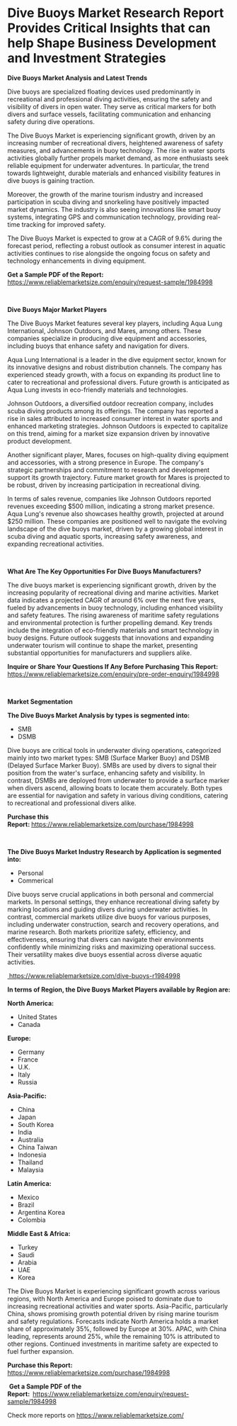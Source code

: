 <p><h1>Dive Buoys Market Research Report Provides Critical Insights that can help Shape Business Development and Investment Strategies</h1></p><p><strong>Dive Buoys Market Analysis and Latest Trends</strong></p>
<p><p>Dive buoys are specialized floating devices used predominantly in recreational and professional diving activities, ensuring the safety and visibility of divers in open water. They serve as critical markers for both divers and surface vessels, facilitating communication and enhancing safety during dive operations.</p><p>The Dive Buoys Market is experiencing significant growth, driven by an increasing number of recreational divers, heightened awareness of safety measures, and advancements in buoy technology. The rise in water sports activities globally further propels market demand, as more enthusiasts seek reliable equipment for underwater adventures. In particular, the trend towards lightweight, durable materials and enhanced visibility features in dive buoys is gaining traction.</p><p>Moreover, the growth of the marine tourism industry and increased participation in scuba diving and snorkeling have positively impacted market dynamics. The industry is also seeing innovations like smart buoy systems, integrating GPS and communication technology, providing real-time tracking for improved safety. </p><p>The Dive Buoys Market is expected to grow at a CAGR of 9.6% during the forecast period, reflecting a robust outlook as consumer interest in aquatic activities continues to rise alongside the ongoing focus on safety and technology enhancements in diving equipment.</p></p>
<p><strong>Get a Sample PDF of the Report:&nbsp;</strong> <a href="https://www.reliablemarketsize.com/enquiry/request-sample/1984998?utm_campaign=1897&utm_medium=2&utm_source=Github&utm_content=ia&utm_term=07022025&utm_id=dive-buoys">https://www.reliablemarketsize.com/enquiry/request-sample/1984998</a></p>
<p>&nbsp;</p>
<p><strong>Dive Buoys Major Market Players</strong></p>
<p><p>The Dive Buoys Market features several key players, including Aqua Lung International, Johnson Outdoors, and Mares, among others. These companies specialize in producing dive equipment and accessories, including buoys that enhance safety and navigation for divers.</p><p>Aqua Lung International is a leader in the dive equipment sector, known for its innovative designs and robust distribution channels. The company has experienced steady growth, with a focus on expanding its product line to cater to recreational and professional divers. Future growth is anticipated as Aqua Lung invests in eco-friendly materials and technologies.</p><p>Johnson Outdoors, a diversified outdoor recreation company, includes scuba diving products among its offerings. The company has reported a rise in sales attributed to increased consumer interest in water sports and enhanced marketing strategies. Johnson Outdoors is expected to capitalize on this trend, aiming for a market size expansion driven by innovative product development.</p><p>Another significant player, Mares, focuses on high-quality diving equipment and accessories, with a strong presence in Europe. The company's strategic partnerships and commitment to research and development support its growth trajectory. Future market growth for Mares is projected to be robust, driven by increasing participation in recreational diving.</p><p>In terms of sales revenue, companies like Johnson Outdoors reported revenues exceeding $500 million, indicating a strong market presence. Aqua Lung's revenue also showcases healthy growth, projected at around $250 million. These companies are positioned well to navigate the evolving landscape of the dive buoys market, driven by a growing global interest in scuba diving and aquatic sports, increasing safety awareness, and expanding recreational activities.</p></p>
<p>&nbsp;</p>
<p><strong>What Are The Key Opportunities For Dive Buoys Manufacturers?</strong></p>
<p><p>The dive buoys market is experiencing significant growth, driven by the increasing popularity of recreational diving and marine activities. Market data indicates a projected CAGR of around 6% over the next five years, fueled by advancements in buoy technology, including enhanced visibility and safety features. The rising awareness of maritime safety regulations and environmental protection is further propelling demand. Key trends include the integration of eco-friendly materials and smart technology in buoy designs. Future outlook suggests that innovations and expanding underwater tourism will continue to shape the market, presenting substantial opportunities for manufacturers and suppliers alike.</p></p>
<p><strong>Inquire or Share Your Questions If Any Before Purchasing This Report:</strong> <a href="https://www.reliablemarketsize.com/enquiry/pre-order-enquiry/1984998?utm_campaign=1897&utm_medium=2&utm_source=Github&utm_content=ia&utm_term=07022025&utm_id=dive-buoys">https://www.reliablemarketsize.com/enquiry/pre-order-enquiry/1984998</a></p>
<p>&nbsp;</p>
<p><strong>Market Segmentation</strong></p>
<p><strong>The Dive Buoys Market Analysis by types is segmented into:</strong></p>
<p><ul><li>SMB</li><li>DSMB</li></ul></p>
<p><p>Dive buoys are critical tools in underwater diving operations, categorized mainly into two market types: SMB (Surface Marker Buoy) and DSMB (Delayed Surface Marker Buoy). SMBs are used by divers to signal their position from the water's surface, enhancing safety and visibility. In contrast, DSMBs are deployed from underwater to provide a surface marker when divers ascend, allowing boats to locate them accurately. Both types are essential for navigation and safety in various diving conditions, catering to recreational and professional divers alike.</p></p>
<p><strong>Purchase this Report:&nbsp;</strong><a href="https://www.reliablemarketsize.com/purchase/1984998?utm_campaign=1897&utm_medium=2&utm_source=Github&utm_content=ia&utm_term=07022025&utm_id=dive-buoys">https://www.reliablemarketsize.com/purchase/1984998</a></p>
<p>&nbsp;</p>
<p><strong>The Dive Buoys Market Industry Research by Application is segmented into:</strong></p>
<p><ul><li>Personal</li><li>Commerical</li></ul></p>
<p><p>Dive buoys serve crucial applications in both personal and commercial markets. In personal settings, they enhance recreational diving safety by marking locations and guiding divers during underwater activities. In contrast, commercial markets utilize dive buoys for various purposes, including underwater construction, search and recovery operations, and marine research. Both markets prioritize safety, efficiency, and effectiveness, ensuring that divers can navigate their environments confidently while minimizing risks and maximizing operational success. Their versatility makes dive buoys essential across diverse aquatic activities.</p></p>
<p><a href="https://www.reliablemarketsize.com/dive-buoys-r1984998?utm_campaign=1897&utm_medium=2&utm_source=Github&utm_content=ia&utm_term=07022025&utm_id=dive-buoys">&nbsp;https://www.reliablemarketsize.com/dive-buoys-r1984998</a></p>
<p><strong>In terms of Region, the Dive Buoys Market Players available by Region are:</strong></p>
<p>
    <p> <strong> North America: </strong>
        <ul>
            <li>United States</li>
            <li>Canada</li>
        </ul>
        </p> 
    <p> <strong> Europe: </strong>
        <ul>
            <li>Germany</li>
            <li>France</li>
            <li>U.K.</li>
            <li>Italy</li>
            <li>Russia</li>
        </ul>
        </p> 
    <p> <strong> Asia-Pacific: </strong>
        <ul>
            <li>China</li>
            <li>Japan</li>
            <li>South Korea</li>
            <li>India</li>
            <li>Australia</li>
            <li>China Taiwan</li>
            <li>Indonesia</li>
            <li>Thailand</li>
            <li>Malaysia</li>
        </ul>
        </p> 
    <p> <strong> Latin America: </strong>
        <ul>
            <li>Mexico</li>
            <li>Brazil</li>
            <li>Argentina Korea</li>
            <li>Colombia</li>
        </ul>
        </p> 
    <p> <strong> Middle East & Africa: </strong>
        <ul>
            <li>Turkey</li>
            <li>Saudi</li>
            <li>Arabia</li>
            <li>UAE</li>
            <li>Korea</li>
        </ul>
    </p>
    </p>
<p><p>The Dive Buoys Market is experiencing significant growth across various regions, with North America and Europe poised to dominate due to increasing recreational activities and water sports. Asia-Pacific, particularly China, shows promising growth potential driven by rising marine tourism and safety regulations. Forecasts indicate North America holds a market share of approximately 35%, followed by Europe at 30%. APAC, with China leading, represents around 25%, while the remaining 10% is attributed to other regions. Continued investments in maritime safety are expected to fuel further expansion.</p></p>
<p><strong>Purchase this Report: </strong><a href="https://www.reliablemarketsize.com/purchase/1984998?utm_campaign=1897&utm_medium=2&utm_source=Github&utm_content=ia&utm_term=07022025&utm_id=dive-buoys">https://www.reliablemarketsize.com/purchase/1984998</a></p>
<p>&nbsp;<strong>Get a Sample PDF of the Report:&nbsp;&nbsp;</strong><a href="https://www.reliablemarketsize.com/enquiry/request-sample/1984998?utm_campaign=1897&utm_medium=2&utm_source=Github&utm_content=ia&utm_term=07022025&utm_id=dive-buoys">https://www.reliablemarketsize.com/enquiry/request-sample/1984998</a></p>
<p><strong></strong></p>
<p>Check more reports on <a href="https://www.reliablemarketsize.com/?utm_campaign=1897&utm_medium=2&utm_source=Github&utm_content=ia&utm_term=07022025&utm_id=dive-buoys">https://www.reliablemarketsize.com/</a></p>